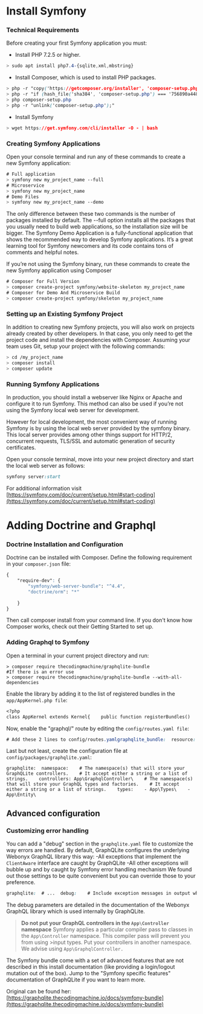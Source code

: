 Install Symfony
=========================
### Technical Requirements
Before creating your first Symfony application you must:

- Install PHP 7.2.5 or higher.
```css
> sudo apt install php7.4-{sqlite,xml,mbstring}
```
- Install Composer, which is used to install PHP packages.

```css 
> php -r "copy('https://getcomposer.org/installer', 'composer-setup.php');"
> php -r "if (hash_file('sha384', 'composer-setup.php') === '756890a4488ce9024fc62c56153228907f1545c228516cbf63f885e036d37e9a59d27d63f46af1d4d07ee0f76181c7d3') { echo 'Installer verified'; } else { echo 'Installer corrupt'; unlink('composer-setup.php'); } echo PHP_EOL;"
> php composer-setup.php
> php -r "unlink('composer-setup.php');"
```
- Install Symfony

```css
> wget https://get.symfony.com/cli/installer -O - | bash
```

### Creating Symfony Applications

Open your console terminal and run any of these commands to create a new Symfony application:
```css
# Full application
> symfony new my_project_name --full
# Microservice
> symfony new my_project_name
# Demo Files
> symfony new my_project_name --demo
```
The only difference between these two commands is the number of packages installed by default. The --full option installs all the packages that you usually need to build web applications, so the installation size will be bigger.
The Symfony Demo Application is a fully-functional application that shows the recommended way to develop Symfony applications. It’s a great learning tool for Symfony newcomers and its code contains tons of comments and helpful notes.


If you’re not using the Symfony binary, run these commands to create the new Symfony application using Composer
```css
# Composer for Full Version
> composer create-project symfony/website-skeleton my_project_name
# Composer for Demo And Microservice Build
> composer create-project symfony/skeleton my_project_name
```

### Setting up an Existing Symfony Project

In addition to creating new Symfony projects, you will also work on projects already created by other developers. In that case, you only need to get the project code and install the dependencies with Composer. Assuming your team uses Git, setup your project with the following commands:
```css
> cd /my_project_name
> composer install
> composer update
```
### Running Symfony Applications

In production, you should install a webserver like Nginx or Apache and configure it to run Symfony. This method can also be used if you’re not using the Symfony local web server for development.

However for local development, the most convenient way of running Symfony is by using the local web server provided by the symfony binary. This local server provides among other things support for HTTP/2, concurrent requests, TLS/SSL and automatic generation of security certificates.

Open your console terminal, move into your new project directory and start the local web server as follows:
```css
symfony server:start
```

For additional information visit [https://symfony.com/doc/current/setup.html#start-coding](https://symfony.com/doc/current/setup.html#start-coding)

Adding Doctrine and Graphql
=========================
### Doctrine Installation and Configuration

Doctrine can be installed with Composer.
Define the following requirement in your `composer.json` file:
```css
{
    "require-dev": {
        "symfony/web-server-bundle": "^4.4",
        "doctrine/orm": "*"
        
    }
}
```
Then call composer install from your command line. If you don't know how Composer works, check out their Getting Started to set up.

### Adding Graphql to Symfony

Open a terminal in your current project directory and run:
```
> composer require thecodingmachine/graphqlite-bundle
#If there is an error use
> composer require thecodingmachine/graphqlite-bundle --with-all-dependencies
```
Enable the library by adding it to the list of registered bundles in the `app/AppKernel.php file`:
```css
<?php
class AppKernel extends Kernel{    public function registerBundles()    {        $bundles = array(            // other bundles...            new TheCodingMachine\GraphQLite\Bundle\GraphQLiteBundle,        );    }}
```
Now, enable the "graphql/" route by editing the `config/routes.yaml file`:
```css
# Add these 2 lines to config/routes.yamlgraphqlite_bundle:  resource: '@GraphqliteBundle/Resources/config/routes.xml'
```
Last but not least, create the configuration file at `config/packages/graphqlite.yaml`:
```
graphqlite:  namespace:    # The namespace(s) that will store your GraphQLite controllers.    # It accept either a string or a list of strings.    controllers: App\GraphqlController\    # The namespace(s) that will store your GraphQL types and factories.    # It accept either a string or a list of strings.    types:    - App\Types\    - App\Entity\
```
## Advanced configuration
### Customizing error handling
You can add a "debug" section in the `graphqlite.yaml` file to customize the way errors are handled. By default, GraphQLite configures the underlying Webonyx GraphQL library this way:
-All exceptions that implement the `ClientAware` interface are caught by GraphQLite
-All other exceptions will bubble up and by caught by Symfony error handling mechanism
We found out those settings to be quite convenient but you can override those to your preference.
```css
graphqlite:  # ...  debug:    # Include exception messages in output when an error arises.    INCLUDE_DEBUG_MESSAGE: false    # Include stacktrace in output when an error arises.    INCLUDE_TRACE: false    # Exceptions are not caught by the engine and propagated to Symfony.    RETHROW_INTERNAL_EXCEPTIONS: false    # Exceptions that do not implement ClientAware interface are    # not caught by the engine and propagated to Symfony.    RETHROW_UNSAFE_EXCEPTIONS: true
```
The debug parameters are detailed in the documentation of the Webonyx GraphQL library which is used internally by GraphQLite.


>**Do not put your GraphQL controllers in the `App\Controller` namespace** Symfony applies a particular compiler pass to classes in the `App\Controller` namespace. This compiler pass will prevent you from using >input types. Put your controllers in another namespace. We advise using `App\GraphqlController.`

The Symfony bundle come with a set of advanced features that are not described in this install documentation (like providing a login/logout mutation out of the box). Jump to the "Symfony specific features" documentation of GraphQLite if you want to learn more.



Original can be found her:
[https://graphqlite.thecodingmachine.io/docs/symfony-bundle](https://graphqlite.thecodingmachine.io/docs/symfony-bundle)